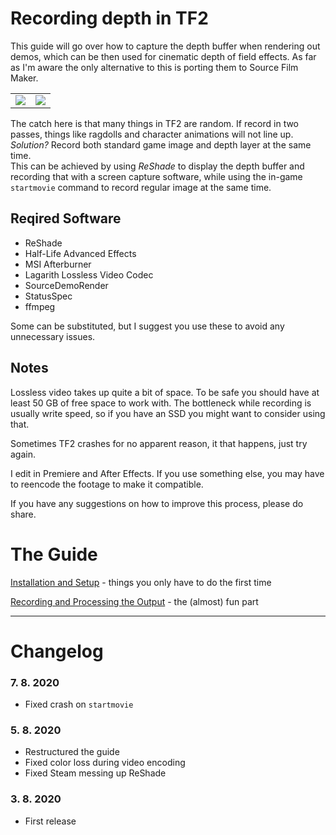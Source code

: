 # Recording depth in TF2

This guide will go over how to capture the depth buffer when rendering out demos, which can be then used for cinematic depth of field effects. As far as I'm aware the only alternative to this is porting them to Source Film Maker.

<table>
<td><div style="text-align:center">
<img src="https://raw.githubusercontent.com/juniorsgithub/tf2-how-to-record-depth/master/guide/images/exaple-world.png"/>
</td></div>
<td><div style="text-align:center">
<img src="https://raw.githubusercontent.com/juniorsgithub/tf2-how-to-record-depth/master/guide/images/exaple-depth.png"/>
</td></div>
</table>

The catch here is that many things in TF2 are random. If record in two passes, things like ragdolls and character animations will not line up. _Solution?_ Record both standard game image and depth layer at the same time.  
This can be achieved by using _ReShade_ to display the depth buffer and recording that with a screen capture software, while using the in-game `startmovie` command to record regular image at the same time.

## Reqired Software
- ReShade
- Half-Life Advanced Effects
- MSI Afterburner
- Lagarith Lossless Video Codec
- SourceDemoRender
- StatusSpec
- ffmpeg

Some can be substituted, but I suggest you use these to avoid any unnecessary issues.

## Notes

Lossless video takes up quite a bit of space. To be safe you should have at least 50 GB of free space to work with. The bottleneck while recording is usually write speed, so if you have an SSD you might want to consider using that.

Sometimes TF2 crashes for no apparent reason, it that happens, just try again.

I edit in Premiere and After Effects. If you use something else, you may have to reencode the footage to make it compatible.

If you have any suggestions on how to improve this process, please do share.

# The Guide

[Installation and Setup](https://github.com/juniorsgithub/tf2-how-to-record-depth/blob/master/guide/Installation-and-Setup.md) - things you only have to do the first time

[Recording and Processing the Output](https://github.com/juniorsgithub/tf2-how-to-record-depth/blob/master/guide/Recording-and-Processing-Video.md) - the (almost) fun part

---
# Changelog

### 7. 8. 2020
- Fixed crash on `startmovie`

### 5. 8. 2020
- Restructured the guide
- Fixed color loss during video encoding
- Fixed Steam messing up ReShade

### 3. 8. 2020
- First release
